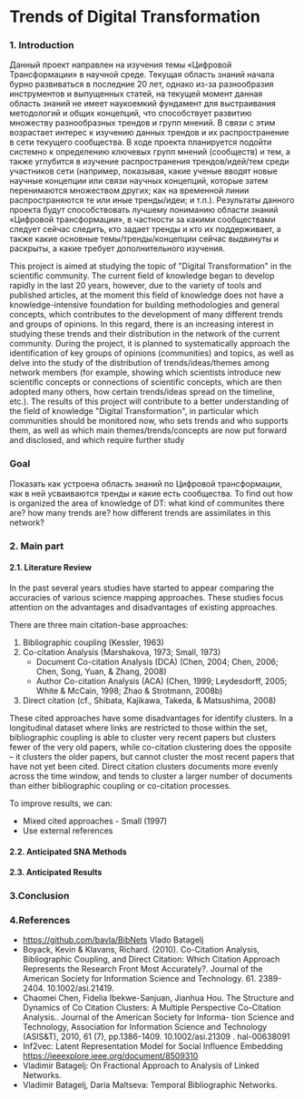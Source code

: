 # Trends of Digital Transformation

### 1. Introduction  
Данный проект направлен на изучения темы «Цифровой Трансформации» в научной среде. Текущая область знаний начала бурно развиваться в последние 20 лет,   однако из-за разнообразия инструментов и выпущенных статей, на текущей момент данная область знаний не имеет наукоемкий фундамент для выстраивания   методологий и общих концепций, что способствует развитию множеству разнообразных трендов и групп мнений. В связи с этим возрастает интерес к изучению   данных трендов и их распространение в сети текущего сообщества. В ходе проекта планируется подойти системно к определению ключевых групп мнений (сообществ)   и тем, а также углубится в изучение распространения трендов/идей/тем среди участников сети (например, показывая, какие ученые вводят новые научные концепции   или связи научных концепций, которые затем перенимаются множеством других; как на временной линии распространяются те или иные тренды/идеи; и т.п.).   Результаты данного проекта будут способствовать лучшему пониманию области знаний «Цифровой трансформации», в частности за какими сообществами   следует сейчас следить, кто задает тренды и кто их поддерживает, а также какие основные темы/тренды/концепции сейчас выдвинуты и раскрыты,   а какие требует дополнительного изучения.

This project is aimed at studying the topic of "Digital Transformation" in the scientific community. The current field of knowledge began to develop rapidly in the last 20 years, however, due to the variety of tools and published articles, at the moment this field of knowledge does not have a knowledge-intensive foundation for building methodologies and general concepts, which contributes to the development of many different trends and groups of opinions. In this regard, there is an increasing interest in studying these trends and their distribution in the network of the current community. During the project, it is planned to systematically approach the identification of key groups of opinions (communities) and topics, as well as delve into the study of the distribution of trends/ideas/themes among network members (for example, showing which scientists introduce new scientific concepts or connections of scientific concepts, which are then adopted many others, how certain trends/ideas spread on the timeline, etc.). The results of this project will contribute to a better understanding of the field of knowledge "Digital Transformation", in particular which communities should be monitored now, who sets trends and who supports them, as well as which main themes/trends/concepts are now put forward and disclosed, and which require further study

### Goal
Показать как устроена область знаний по Цифровой трансформации, как в ней усваиваются тренды и какие есть сообщества.
To find out how is organized the area of knowledge of DT: what kind of communites there are? how many trends are? how different trends are assimilates in this network?


### 2. Main part

#### 2.1. Literature Review

In the past several years studies have started to appear comparing the accuracies of various science mapping approaches. These studies focus attention on the advantages and disadvantages of existing approaches.

There are three main citation-base approaches:
1) Bibliographic coupling (Kessler, 1963)
2) Co-citation Analysis (Marshakova, 1973; Small, 1973)  
    - Document Co-citation Analysis (DCA) (Chen, 2004; Chen, 2006; Chen, Song, Yuan, & Zhang, 2008)
    - Author Co-citation Analysis (ACA) (Chen, 1999; Leydesdorff, 2005; White & McCain, 1998; Zhao & Strotmann, 2008b)
3) Direct citation (cf., Shibata, Kajikawa, Takeda, & Matsushima, 2008)

These cited approaches have some disadvantages for identify clusters. 
In a longitudinal dataset where links are restricted to those within the set, bibliographic coupling is able to cluster very recent papers but clusters fewer of the very old papers, while co-citation clustering does the opposite – it clusters the older papers, but cannot cluster the most recent papers that have not yet been cited. Direct citation clusters documents more evenly across the time window, and tends to cluster a larger number of documents than either bibliographic coupling or co-citation processes. 

To improve results, we can:
-	Mixed cited approaches - Small (1997)
-	Use external references
 


#### 2.2. Anticipated SNA Methods


#### 2.3. Anticipated Results



### 3.Conclusion

### 4.References 
- https://github.com/bavla/BibNets Vlado Batagelj
- Boyack, Kevin & Klavans, Richard. (2010). Co-Citation Analysis, Bibliographic Coupling, and Direct Citation: Which Citation Approach Represents the Research Front Most Accurately?. Journal of the American Society for Information Science and Technology. 61. 2389-2404. 10.1002/asi.21419. 
- Chaomei Chen, Fidelia Ibekwe-Sanjuan, Jianhua Hou. The Structure and Dynamics of Co Citation Clusters: A Multiple Perspective Co-Citation Analysis.. Journal of the American Society for Informa- tion Science and Technology, Association for Information Science and Technology (ASIS&T), 2010, 61 (7), pp.1386-1409. 10.1002/asi.21309 . hal-00638091
- Inf2vec: Latent Representation Model for Social Influence Embedding https://ieeexplore.ieee.org/document/8509310 
- Vladimir Batagelj: On Fractional Approach to Analysis of Linked Networks.
- Vladimir Batagelj, Daria Maltseva: Temporal Bibliographic Networks.
